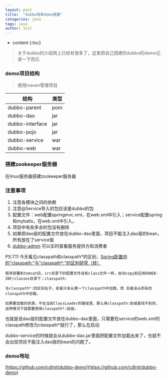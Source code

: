 ```yaml
---
layout: post
title:  "dubbo简单demo搭建"
categories: java
tags: java
author: Init
---
```


* content
{:toc}

> 关于dubbo的介绍网上已经有很多了，这里把自己搭建的dubbo的demo记录一下而已





### demo项目结构

> 使用maven管理项目

结构 | 类型
---|---
dubbo-parent |pom
dubbo-dao | jar
dubbo-interface | jar
dubbo-pojo | jar
dubbo-service | war
dubbo-web | war

### 搭建zookeeper服务器

在linux服务器搭建zookeeper服务器

### 注意事项

1. 注意各模块之间的依赖
2. 注意@Service导入的包应该是dubbo的包
3. 配置文件：web配置springmvc.xml，在web.xml中引入；service配置spring和mybatis，在web.xml中引入。
4. 项目中有些多余的包没有删除
5. 如果把dao层的配置文件放在dubbo-dao里面，项目不能注入dao层的bean，所有放在了service层
6. [dubbo-admin](https://github.com/apache/incubator-dubbo-ops) 可以实时查看服务提供方和消费者

PS:7.11
今天看见classpath和classpath*的区别，[Spring配置中的"classpath:"与"classpath*:"的区别研究（转）](https://www.cnblogs.com/EasonJim/p/6709314.html)

```
程序部署到tomcat后，src目录下的配置文件会和class文件一样，自动copy到应用的WEB-INF/classes目录下；classpath:

与classpath*:的区别在于，前者只会从第一个classpath中加载，而 后者会从所有的classpath中加载。

如果要加载的资源，不在当前ClassLoader的路径里，那么用classpath:前缀是找不到的，这种情况下就需要使用classpath*:前缀。

```

也就是说dao层的配置文件放在dubbo-dao里面，只需要在service的web.xml的classpath修改为classpath*就行了，那么在启动

dubbo-service的时候就会从dubbo-dao.jar里面把配置文件加载出来了，也就不会出现项目不能注入dao层的bean的问题了。

### demo地址

[https://github.com/cdInit/dubbo-demo](https://github.com/cdInit/dubbo-demo)


